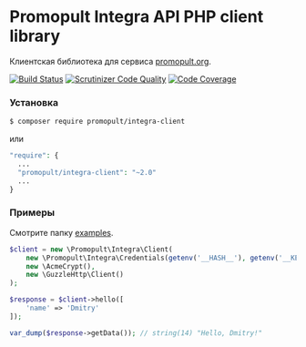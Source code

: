 # Promopult Integra API PHP client library

Клиентская библиотека для сервиса [promopult.org](https://promopult.org).

[![Build Status](https://travis-ci.org/promopult/integra-client.svg?branch=master)](https://travis-ci.org/promopult/integra-client)
[![Scrutinizer Code Quality](https://scrutinizer-ci.com/g/promopult/integra-client/badges/quality-score.png?b=master)](https://scrutinizer-ci.com/g/promopult/integra-client/?branch=master)
[![Code Coverage](https://scrutinizer-ci.com/g/promopult/integra-client/badges/coverage.png?b=master)](https://scrutinizer-ci.com/g/promopult/integra-client/?branch=master)

### Установка 

```bash
$ composer require promopult/integra-client
```
или 
```php
"require": {
  ...
  "promopult/integra-client": "~2.0"
  ...
}
```

### Примеры
Смотрите папку [examples](/examples).

```php
$client = new \Promopult\Integra\Client(
    new \Promopult\Integra\Credentials(getenv('__HASH__'), getenv('__KEY__')), 
    new \AcmeCrypt(),
    new \GuzzleHttp\Client()
);

$response = $client->hello([
    'name' => 'Dmitry'
]);

var_dump($response->getData()); // string(14) "Hello, Dmitry!"
```